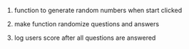 1. function to generate random numbers when start clicked

2. make function randomize questions and answers

3. log users score after all questions are answered